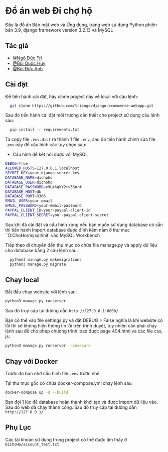 # Đồ án web Đi chợ hộ
Đây là đồ án Bảo mật web và Ứng dụng, trang web sử dụng Python phiên bản 3.9, django framework version 3.2.13 và MySQL


## Tác giả

- [@Ngô Đức Trí](https://github.com/trisngo)
- [@Bùi Quốc Huy](https://github.com/quochuyy10217)
- [@Bùi Đức Anh](https://github.com/BuiDucAnh68)
## Cài đặt

Để tiến hành cài đặt, hãy clone project này về local với câu lệnh:

```bash
  git clone https://github.com/trisngo/django-ecommerce-webapp.git
```

Sau đó tiến hành cài đặt môi trường cần thiết cho project sử dụng câu lệnh sau:

```bash
  pip install -r requirements.txt
```

Ta copy file ``.env.dist`` ra thành 1 file ``.env``, sau đó tiến hành chỉnh sửa file ``.env`` này để cấu hình các tùy chọn sau:

- Cấu hình để kết nối được với MySQL

```bash
DEBUG=True
ALLOWED_HOSTS=127.0.0.1,localhost
SECRET_KEY=your-django-secret-key
DATABASE_NAME=dichoho
DATABASE_USER=dichoho
DATABASE_PASSWORD=x9U4%qkY2tv3Snr#
DATABASE_HOST=db
DATABASE_PORT=3306
EMAIL_USER=your-email
EMAIL_PASSWORD=your-email-password
PAYPAL_CLIENT_ID=your-paypal-client-id
PAYPAL_CLIENT_SECRET=your-paypal-client-secret
```

Sau khi đã cài đặt và cấu hình xong nếu bạn muốn sử dụng database có sẵn thì tiến hành Import database được đính kèm nằm ở thư mục ``DiChoHo/mysql/init` vào MySQL Workbench

Tiếp theo di chuyển đến thư mục có chứa file manage.py và apply dữ liệu cho database bằng 2 câu lệnh sau:

```bash
  python3 manage.py makemigrations
  python3 manage.py migrate
```

## Chạy local

Bắt đầu chạy website với lệnh sau:

```bash
python3 manage.py runserver
```
Sau đó truy cập tại đường dẫn ``http://127.0.0.1:8000/``

Bạn có thể vào file settings.py và đặt DEBUG = False nghĩa là khi website có lỗi thì sẽ không hiện thông tin lỗi trên trình duyệt, tuy nhiên cần phải chạy lệnh sau để cho phép chương trình load được page 404.html và các file css, js: 

```bash
python3 manage.py runserver --insecure
```

## Chạy với Docker
Trước đó bạn nhớ cấu hình file ``.env`` trước nhé.

Tại thư mục gốc có chứa docker-compose.yml chạy lệnh sau:
```bash
docker-compose up -d --build
```
Bạn đợi 1 lúc để database hoàn thành khởi tạo và được import dữ liệu vào. Sau đó web đã chạy thành công. Sau đó truy cập tại đường dẫn ``http://127.0.0.1/``

## Phụ Lục

Các tài khoản sử dụng trong project có thể được tìm thấy ở ``DiChoHo/account_test.txt``

